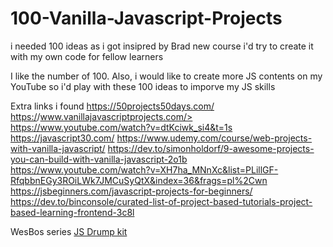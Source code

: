 # 100-Vanilla-Javascript-Projects

i needed 100 ideas as i got insipred by Brad new course
i'd try to create it with my own code for fellow learners

I like the number of 100. Also, i would like to create more JS contents on my YouTube so i'd play with these 100 ideas to imporve my JS skills

Extra links i found
<https://50projects50days.com/>
<https:/>/www.vanillajavascriptprojects.com/>
<https://www.youtube.com/watch?v=dtKciwk_si4&t=1s>
<https://javascript30.com/>
<https://www.udemy.com/course/web-projects-with-vanilla-javascript/>
<https://dev.to/simonholdorf/9-awesome-projects-you-can-build-with-vanilla-javascript-2o1b>
<https://www.youtube.com/watch?v=XH7ha_MNnXc&list=PLillGF-RfqbbnEGy3ROiLWk7JMCuSyQtX&index=36&frags=pl%2Cwn>
<https://jsbeginners.com/javascript-projects-for-beginners/>
<https://dev.to/binconsole/curated-list-of-project-based-tutorials-project-based-learning-frontend-3c8l>

WesBos series
[JS Drump kit](https://github.com/iDevBrandon/100JavaScript/tree/master/01%20-%20JavaScript%20Drum%20Kit)
